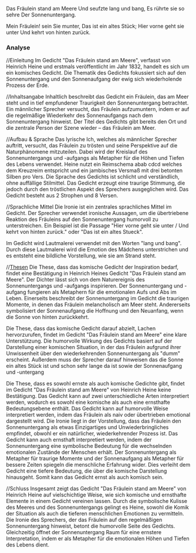 Das Fräulein stand am Meere
Und seufzte lang und bang,
Es rührte sie so sehre
Der Sonnenuntergang.

Mein Fräulein! sein Sie munter,
Das ist ein altes Stück;
Hier vorne geht sie unter
Und kehrt von hinten zurück.

### Analyse

//Einleitung
Im Gedicht "Das Fräulein stand am Meere", verfasst von Heinrich Heine und erstmals veröffentlicht im Jahr 1832, handelt es sich um ein komisches Gedicht. Die Thematik des Gedichts fokussiert sich auf den Sonnenuntergang und den Sonnenaufgang der ewig sich wiederholende Prozess der Erde.

//Inhaltsangabe
Inhaltlich beschreibt das Gedicht ein Fräulein, das am Meer steht und in tief empfundener Traurigkeit den Sonnenuntergang betrachtet. Ein männlicher Sprecher versucht, das Fräulein aufzumuntern, indem er auf die regelmäßige Wiederkehr des Sonnenaufgangs nach dem Sonnenuntergang hinweist. Der Titel des Gedichts gibt bereits den Ort und die zentrale Person der Szene wieder – das Fräulein am Meer.

//Aufbau & Sprache
Das lyrische Ich, welches als männlicher Sprecher auftritt, versucht, das Fräulein zu trösten und seine Perspektive auf die Naturphänomene mitzuteilen. Dabei wird der Kreislauf des Sonnenuntergangs und -aufgangs als Metapher für die Höhen und Tiefen des Lebens verwendet. Heine nutzt ein Reimschema abab cdcd welches dem Kreuzreim entspricht und ein jambisches Versmaß mit drei betonten Silben pro Vers. Die Sprache des Gedichts ist schlicht und verständlich, ohne auffällige Stilmittel. Das Gedicht erzeugt eine traurige Stimmung, die jedoch durch den tröstlichen Aspekt des Sprechers ausgeglichen wird. Das Gedicht besteht aus 2 Strophen und 8 Versen.

//Sprachliche Mittel
Die Ironie ist ein zentrales sprachliches Mittel im Gedicht. Der Sprecher verwendet ironische Aussagen, um die übertriebene Reaktion des Fräuleins auf den Sonnenuntergang humorvoll zu unterstreichen. Ein Beispiel ist die Passage "Hier vorne geht sie unter / Und kehrt von hinten zurück." oder "Das ist ein altes Stueck".

Im Gedicht wird Lautmalerei verwendet mit den Worten "lang und bang". Durch diese Lautmalerei wird die Emotion des Mädchens unterstrichen und es entsteht eine bildliche Vorstellung, wie sie am Strand steht.

//[Thesen](Deutsch/1%20Die%2010%20Thesen) 
Die These, dass das komische Gedicht der Inspiration bedarf, findet eine Bestätigung in Heinrich Heines Gedicht "Das Fräulein stand am Meere". Der Dichter lässt sich von dem Naturereignis des Sonnenuntergangs und -aufgangs inspirieren. Der Sonnenuntergang und -aufgang fungieren als Metaphern für die emotionalen Aufs und Abs im Leben. Einerseits beschreibt der Sonnenuntergang im Gedicht die traurigen Momente, in denen das Fräulein melancholisch am Meer steht. Andererseits symbolisiert der Sonnenaufgang die Hoffnung und den Neuanfang, wenn die Sonne von hinten zurückkehrt.

Die These, dass das komische Gedicht darauf abzielt, Lachen hervorzurufen, findet im Gedicht "Das Fräulein stand am Meere" eine klare Unterstützung. Die humorvolle Wirkung des Gedichts basiert auf der Darstellung einer komischen Situation, in der das Fräulein aufgrund ihrer Unwissenheit über den wiederkehrenden Sonnenuntergang als "dumm" erscheint. Außerdem muss der Sprecher darauf hinweisen das die Sonne ein altes Stück ist und schon sehr lange da ist sowie der Sonnenaufgang und -untergang

Die These, dass es sowohl ernste als auch komische Gedichte gibt, findet im Gedicht "Das Fräulein stand am Meere" von Heinrich Heine keine Bestätigung. Das Gedicht kann auf zwei unterschiedliche Arten interpretiert werden, wodurch es sowohl eine komische als auch eine ernsthafte Bedeutungsebene enthält. Das Gedicht kann auf humorvolle Weise interpretiert werden, indem das Fräulein als naiv oder übertrieben emotional dargestellt wird. Die Ironie liegt in der Vorstellung, dass das Fräulein den Sonnenuntergang als etwas Einzigartiges und Unwiederbringliches empfindet, obwohl er ein natürlicher, wiederkehrender Prozess ist. Das Gedicht kann auch ernsthaft interpretiert werden, indem der Sonnenuntergang eine symbolische Bedeutung für die wechselnden emotionalen Zustände der Menschen erhält. Der Sonnenuntergang als Metapher für traurige Momente und der Sonnenaufgang als Metapher für bessere Zeiten spiegeln die menschliche Erfahrung wider. Dies verleiht dem Gedicht eine tiefere Bedeutung, die über die komische Darstellung hinausgeht. Somit kann das Gedicht ernst als auch komisch sein.

//Schluss
Insgesamt zeigt das Gedicht "Das Fräulein stand am Meere" von Heinrich Heine auf vielschichtige Weise, wie sich komische und ernsthafte Elemente in einem Gedicht vereinen lassen. Durch die symbolische Kulisse des Meeres und des Sonnenuntergangs gelingt es Heine, sowohl die Komik der Situation als auch die tieferen menschlichen Emotionen zu vermitteln. Die Ironie des Sprechers, der das Fräulein auf den regelmäßigen Sonnenuntergang hinweist, betont die humorvolle Seite des Gedichts. Gleichzeitig öffnet der Sonnenuntergang Raum für eine ernstere Interpretation, indem er als Metapher für die emotionalen Höhen und Tiefen des Lebens dient.